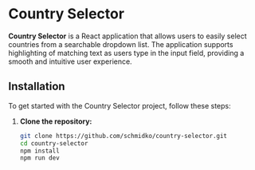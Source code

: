 # Country Selector

**Country Selector** is a React application that allows users to easily select countries from a searchable dropdown list. The application supports highlighting of matching text as users type in the input field, providing a smooth and intuitive user experience.


## Installation

To get started with the Country Selector project, follow these steps:

1. **Clone the repository:**

   ```bash
   git clone https://github.com/schmidko/country-selector.git
   cd country-selector
   npm install
   npm run dev
   ```
   